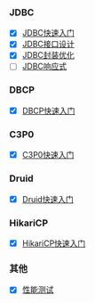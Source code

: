 ### JDBC

- [x] [JDBC快速入门](https://github.com/Rocks526/Java-Notes/blob/master/docs/web/连接池/JDBC快速入门.md)
- [x] [JDBC接口设计](https://github.com/Rocks526/Java-Notes/blob/master/docs/web/连接池/JDBC接口设计.md)
- [x] [JDBC封装优化](https://github.com/Rocks526/Java-Notes/blob/master/docs/web/连接池/JDBC封装优化.md)
- [ ] [JDBC响应式](https://github.com/Rocks526/Java-Notes/blob/master/docs/web/连接池/JDBC响应式.md)

### DBCP

- [x] [DBCP快速入门](https://github.com/Rocks526/Java-Notes/blob/master/docs/web/连接池/DBCP快速入门.md)

### C3P0

- [x] [C3P0快速入门](https://github.com/Rocks526/Java-Notes/blob/master/docs/web/连接池/C3P0快速入门.md)

### Druid

- [x] [Druid快速入门](https://github.com/Rocks526/Java-Notes/blob/master/docs/web/连接池/Druid快速入门.md)

### HikariCP

- [x] [HikariCP快速入门](https://github.com/Rocks526/Java-Notes/blob/master/docs/web/连接池/HikariCP快速入门.md)

### 其他

- [x] [性能测试](https://github.com/Rocks526/Java-Notes/blob/master/docs/web/连接池/性能测试.md)